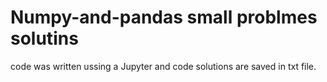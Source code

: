 # Numpy-and-pandas small problmes solutins 
code was written ussing a Jupyter and code solutions are saved in txt file.
